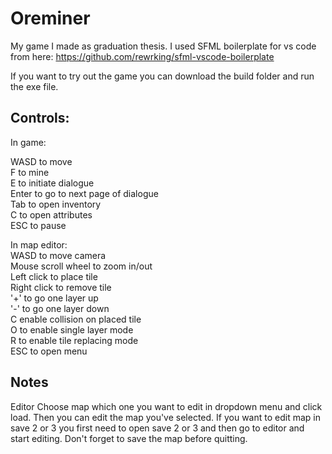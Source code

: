 # Oreminer

My game I made as graduation thesis.
I used SFML boilerplate for vs code from here: https://github.com/rewrking/sfml-vscode-boilerplate

If you want to try out the game you can download the build folder and run the exe file.

## Controls:<br/>

In game:<br/>

WASD to move<br/>
F to mine<br/>
E to initiate dialogue<br/>
Enter to go to next page of dialogue<br/>
Tab to open inventory<br/>
C to open attributes<br/>
ESC to pause<br/>

In map editor:<br/>
WASD to move camera<br/>
Mouse scroll wheel to zoom in/out<br/>
Left click to place tile<br/>
Right click to remove tile<br/>
'+' to go one layer up<br/>
'-' to go one layer down<br/>
C enable collision on placed tile<br/>
O to enable single layer mode<br/>
R to enable tile replacing mode<br/>
ESC to open menu<br/>

## Notes

Editor
Choose map which one you want to edit in dropdown menu and click load. Then you can edit the map you've selected. If you want to edit map in save 2 or 3
you first need to open save 2 or 3 and then go to editor and start editing. Don't forget to save the map before quitting.



